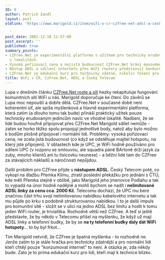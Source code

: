 ```yaml
---
ID: 9
author: Patrick Zandl
layout: post
oldlink: 'https://www.marigold.cz/item/wifi-v-cr-czfree-net-adsl-a-cesky-telecom

  '
post_date: 2002-12-10 11:57:00
post_excerpt: ''
published: true
summary_points:
- CZFree.Net je experimentální platforma s užitkem pro technicky erudované jedince
  v lokalitách.
- Vysoká pořizovací cena a nejistá budoucnost CZFree.Net brání masovému rozšíření.
- Nástup ADSL a sdílení internetu přes WiFi routery představují konkurenci pro CZFree.Net.
- CZFree.Net je edukační kurz pro technicky zdatné, nikoliv řešení pro běžné uživatele.
title: WiFi v ČR, CzFree.Net, ADSL a Český Telecom
---
```


<p>
Lupa v dnešním článku <A href="http://www.lupa.cz/clanek.php3?show=2622" target=_blank>CZFree.Net roste a sílí</A> hezky rekapituluje fungování komunitních sítí WiFi u nás. Marigold doporučuje ke čtení. Do závěrů se Lupa moc nepouští a dobře dělá. CZFree.Net v současné době není koherentní síť, ale spíše myšlenková a hlavně experimentální platforma, která zatím (a dlouho tomu tak bude) přináší praktický užitek pouze technicky erudovaným jedincům navíc ve vhodné lokalitě. Nadšení, že se lidé budou houfně připojovat přes CZFree.Net Marigold sdílet nemůže - zatím se horko těžko spolu propojují jednotlivé body, natož aby bylo možno k bodům plošně připojovat i normální lidi. Problémy: vysoká pořizovací cena, ne zcela jistá budoucnost (co když se odstěhuje majitel hotspotu, na který jste připojeni). V oblastech kde je UPC, je WiFi hodně používáno pro sdílení UPC (v rozporu se smlouvou, ale squadra páně&#160;BArtoně drží jazyk za zuby, mnoho klientů ani tu tisícovku neunese) - a běžní lidé tam do CZFree za stávajících nákladů a náročnosti nepůjdou. </p>

<p>
Další problém pro CZFree přijde s <STRONG>nástupem ADSL</STRONG>. Český Telecom poté, co vykopl na dlažbu Přemka Klímu, ztratil poslední překážku pro jednání s ČTÚ, kde měli Přemka stejně v oblibě, jako Marigold jeho jmenovce Podlahu a tak to vypadá na únor hodně nadějně a mohli bychom se nadít i <STRONG>nelimitované ADSL linky za cenu cca. 2000 Kč</STRONG>. Telecomu dochází, že UPC mu bere značnou část trhu svojí nelimitovanou nabídkou kabelového internetu a tak mu půjde po krku s podobně strukturovanou nabídkou. I to je další impuls pro komunitní sítě - složit se v ulici na jedno ADSL bez limitu a hodit k tomu jeden WiFi router, je trivialitka. Rozhodně větší než&#160;CZFree. A teď si ještě představte, že by někdo v Telecomu přišel na myšlenku, že když už mají ADSL linky a telefonní budky, že by se <STRONG>na ty telefonní budky daly dát WiFi hotspoty</STRONG>... to by byl frkot...</p>

<p>
Tím Marigold netvrdí, že CZFree je špatná myšlenka - to rozhodně ne. Jenže zatím to je stále hračka pro technicky zdatnější a pro normální lidi kteří chtějí pouze "konzumovat internet" to není. A otázka je, zda někdy bude. Zato je to príma edukační kurz pro lidi, kteří mají k technice blízko. </p>